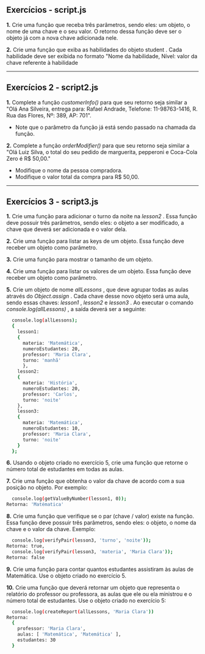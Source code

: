 ## Exercícios - script.js

**1.** Crie uma função que receba três parâmetros, sendo eles: um objeto, o nome de uma chave e o seu valor. O retorno dessa função deve ser o objeto já com a nova chave adicionada nele.

**2.** Crie uma função que exiba as habilidades do objeto student . Cada habilidade deve ser exibida no formato "Nome da habilidade, Nível: valor da chave referente à habilidade

---

## Exercícios 2 - script2.js

**1.** Complete a função *customerInfo()* para que seu retorno seja similar a "Olá Ana Silveira, entrega para: Rafael Andrade, Telefone: 11-98763-1416, R. Rua das Flores, Nº: 389, AP: 701".
- Note que o parâmetro da função já está sendo passado na chamada da função.

**2.** Complete a função *orderModifier()* para que seu retorno seja similar a "Olá Luiz Silva, o total do seu pedido de marguerita, pepperoni e Coca-Cola Zero é R$ 50,00."
- Modifique o nome da pessoa compradora.
- Modifique o valor total da compra para R$ 50,00.

---

## Exercícios 3 - script3.js

**1.** Crie uma função para adicionar o turno da noite na *lesson2* . Essa função deve possuir três parâmetros, sendo eles: o objeto a ser modificado, a chave que deverá ser adicionada e o valor dela.

**2.** Crie uma função para listar as keys de um objeto. Essa função deve receber um objeto como parâmetro.

**3.** Crie uma função para mostrar o tamanho de um objeto.

**4.** Crie uma função para listar os valores de um objeto. Essa função deve receber um objeto como parâmetro.

**5.** Crie um objeto de nome *allLessons* , que deve agrupar todas as aulas através do *Object.assign* . Cada chave desse novo objeto será uma aula, sendo essas chaves: *lesson1* , *lesson2* e *lesson3* . Ao executar o comando *console.log(allLessons)* , a saída deverá ser a seguinte:
```sh
  console.log(allLessons);
  {
    lesson1:
    {
      materia: 'Matemática',
      numeroEstudantes: 20,
      professor: 'Maria Clara',
      turno: 'manhã'
      },
    lesson2:
    {
      materia: 'História',
      numeroEstudantes: 20,
      professor: 'Carlos',
      turno: 'noite'
    },
    lesson3:
    {
      materia: 'Matemática',
      numeroEstudantes: 10,
      professor: 'Maria Clara',
      turno: 'noite'
    }
  };
```

**6.** Usando o objeto criado no exercício 5, crie uma função que retorne o número total de estudantes em todas as aulas.

**7.** Crie uma função que obtenha o valor da chave de acordo com a sua posição no objeto. Por exemplo:
```sh
  console.log(getValueByNumber(lesson1, 0));
Retorna: 'Matématica'
```

**8.** Crie uma função que verifique se o par (chave / valor) existe na função. Essa função deve possuir três parâmetros, sendo eles: o objeto, o nome da chave e o valor da chave. Exemplo:
```sh
  console.log(verifyPair(lesson3, 'turno', 'noite'));
Retorna: true,
  console.log(verifyPair(lesson3, 'materia', 'Maria Clara'));
Retorna: false
```

**9.** Crie uma função para contar quantos estudantes assistiram às aulas de Matemática. Use o objeto criado no exercício 5.

**10.** Crie uma função que deverá retornar um objeto que representa o relatório do professor ou professora, as aulas que ele ou ela ministrou e o número total de estudantes. Use o objeto criado no exercício 5:
```sh
  console.log(createReport(allLessons, 'Maria Clara'))
Retorna:
  {
    professor: 'Maria Clara',
    aulas: [ 'Matemática', 'Matemática' ],
    estudantes: 30
  }
```